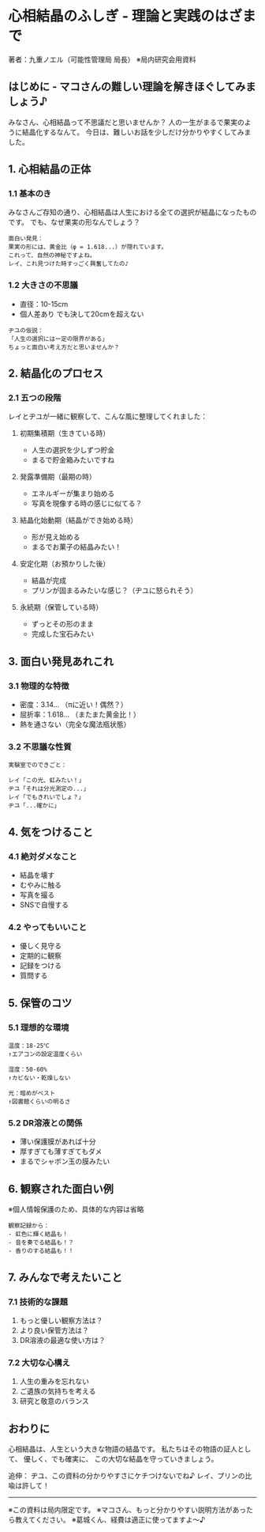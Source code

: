 # 心相結晶のふしぎ - 理論と実践のはざまで
著者：九重ノエル（可能性管理局 局長）
※局内研究会用資料

## はじめに - マコさんの難しい理論を解きほぐしてみましょう♪

みなさん、心相結晶って不思議だと思いませんか？
人の一生がまるで果実のように結晶化するなんて。
今日は、難しいお話を少しだけ分かりやすくしてみました。

## 1. 心相結晶の正体

### 1.1 基本のき
みなさんご存知の通り、心相結晶は人生における全ての選択が結晶になったものです。
でも、なぜ果実の形なんでしょう？

```
面白い発見：
果実の形には、黄金比（φ = 1.618...）が隠れています。
これって、自然の神秘ですよね。
レイ、これ見つけた時すっごく興奮してたの♪
```

### 1.2 大きさの不思議
- 直径：10-15cm
- 個人差あり
でも決して20cmを超えない

```
ヂユの仮説：
「人生の選択には一定の限界がある」
ちょっと面白い考え方だと思いませんか？
```

## 2. 結晶化のプロセス

### 2.1 五つの段階
レイとヂユが一緒に観察して、こんな風に整理してくれました：

1. 初期集積期（生きている時）
   - 人生の選択を少しずつ貯金
   - まるで貯金箱みたいですね

2. 発露準備期（最期の時）
   - エネルギーが集まり始める
   - 写真を現像する時の感じに似てる？

3. 結晶化始動期（結晶ができ始める時）
   - 形が見え始める
   - まるでお菓子の結晶みたい！

4. 安定化期（お預かりした後）
   - 結晶が完成
   - プリンが固まるみたいな感じ？（ヂユに怒られそう）

5. 永続期（保管している時）
   - ずっとその形のまま
   - 完成した宝石みたい

## 3. 面白い発見あれこれ

### 3.1 物理的な特徴
- 密度：3.14... （πに近い！偶然？）
- 屈折率：1.618... （またまた黄金比！）
- 熱を通さない（完全な魔法瓶状態）

### 3.2 不思議な性質
```
実験室でのできごと：

レイ「この光、虹みたい！」
ヂユ「それは分光測定の...」
レイ「でもきれいでしょ？」
ヂユ「...確かに」
```

## 4. 気をつけること

### 4.1 絶対ダメなこと
- 結晶を壊す
- むやみに触る
- 写真を撮る
- SNSで自慢する

### 4.2 やってもいいこと
- 優しく見守る
- 定期的に観察
- 記録をつける
- 質問する

## 5. 保管のコツ

### 5.1 理想的な環境
```
温度：18-25℃
↑エアコンの設定温度くらい

湿度：50-60%
↑カビない・乾燥しない

光：暗めがベスト
↑図書館くらいの明るさ
```

### 5.2 DR溶液との関係
- 薄い保護膜があれば十分
- 厚すぎても薄すぎてもダメ
- まるでシャボン玉の膜みたい

## 6. 観察された面白い例
※個人情報保護のため、具体的な内容は省略

```
観察記録から：
- 虹色に輝く結晶も！
- 音を奏でる結晶も！？
- 香りのする結晶も！！
```

## 7. みんなで考えたいこと

### 7.1 技術的な課題
1. もっと優しい観察方法は？
2. より良い保管方法は？
3. DR溶液の最適な使い方は？

### 7.2 大切な心構え
1. 人生の重みを忘れない
2. ご遺族の気持ちを考える
3. 研究と敬意のバランス

## おわりに
心相結晶は、人生という大きな物語の結晶です。
私たちはその物語の証人として、
優しく、でも確実に、
この大切な結晶を守っていきましょう。

追伸：
ヂユ、この資料の分かりやすさにケチつけないでね♪
レイ、プリンの比喩は許して！

---
※この資料は局内限定です。
※マコさん、もっと分かりやすい説明方法があったら教えてください。
※葛城くん、経費は適正に使ってますよ〜♪